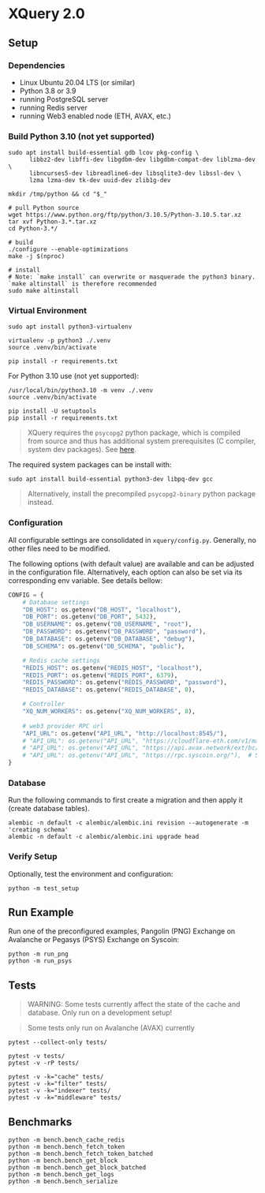 # XQuery 2.0

## Setup 

### Dependencies 

- Linux Ubuntu 20.04 LTS (or similar)
- Python 3.8 or 3.9
- running PostgreSQL server
- running Redis server
- running Web3 enabled node (ETH, AVAX, etc.)

### Build Python 3.10 (not yet supported)

```shell
sudo apt install build-essential gdb lcov pkg-config \
      libbz2-dev libffi-dev libgdbm-dev libgdbm-compat-dev liblzma-dev \
      libncurses5-dev libreadline6-dev libsqlite3-dev libssl-dev \
      lzma lzma-dev tk-dev uuid-dev zlib1g-dev
```

```shell
mkdir /tmp/python && cd "$_"

# pull Python source
wget https://www.python.org/ftp/python/3.10.5/Python-3.10.5.tar.xz
tar xvf Python-3.*.tar.xz
cd Python-3.*/

# build 
./configure --enable-optimizations
make -j $(nproc)

# install 
# Note: `make install` can overwrite or masquerade the python3 binary. `make altinstall` is therefore recommended
sudo make altinstall
```

### Virtual Environment

```shell
sudo apt install python3-virtualenv
```

```shell
virtualenv -p python3 ./.venv
source .venv/bin/activate

pip install -r requirements.txt
```

For Python 3.10 use (not yet supported):
```shell
/usr/local/bin/python3.10 -m venv ./.venv
source .venv/bin/activate

pip install -U setuptools
pip install -r requirements.txt
```

> XQuery requires the `psycopg2` python package, which is compiled from source and thus has 
> additional system prerequisites (C compiler, system dev packages).
> See [here](https://www.psycopg.org/docs/install.html#install-from-source).

The required system packages can be install with:
```shell
sudo apt install build-essential python3-dev libpq-dev gcc
```

> Alternatively, install the precompiled `psycopg2-binary` python package instead.

### Configuration

All configurable settings are consolidated in `xquery/config.py`. Generally, no other files need to be modified.

The following options (with default value) are available and can be adjusted in the configuration file.
Alternatively, each option can also be set via its corresponding env variable. See details bellow:

```python
CONFIG = {
    # Database settings
    "DB_HOST": os.getenv("DB_HOST", "localhost"),
    "DB_PORT": os.getenv("DB_PORT", 5432),
    "DB_USERNAME": os.getenv("DB_USERNAME", "root"),
    "DB_PASSWORD": os.getenv("DB_PASSWORD", "password"),
    "DB_DATABASE": os.getenv("DB_DATABASE", "debug"),
    "DB_SCHEMA": os.getenv("DB_SCHEMA", "public"),

    # Redis cache settings
    "REDIS_HOST": os.getenv("REDIS_HOST", "localhost"),
    "REDIS_PORT": os.getenv("REDIS_PORT", 6379),
    "REDIS_PASSWORD": os.getenv("REDIS_PASSWORD", "password"),
    "REDIS_DATABASE": os.getenv("REDIS_DATABASE", 0),

    # Controller
    "XQ_NUM_WORKERS": os.getenv("XQ_NUM_WORKERS", 8),
    
    # web3 provider RPC url
    "API_URL": os.getenv("API_URL", "http://localhost:8545/"),
    # "API_URL": os.getenv("API_URL", "https://cloudflare-eth.com/v1/mainnet"),  # ETH
    # "API_URL": os.getenv("API_URL", "https://api.avax.network/ext/bc/C/rpc"),  # AVAX
    # "API_URL": os.getenv("API_URL", "https://rpc.syscoin.org/"),  # SYS
}
```

### Database

Run the following commands to first create a migration and then apply it (create database tables).

```shell
alembic -n default -c alembic/alembic.ini revision --autogenerate -m 'creating schema'
alembic -n default -c alembic/alembic.ini upgrade head
```

### Verify Setup

Optionally, test the environment and configuration:

```shell
python -m test_setup
```

## Run Example

Run one of the preconfigured examples, Pangolin (PNG) Exchange on Avalanche or Pegasys (PSYS) Exchange on Syscoin:

```shell
python -m run_png
python -m run_psys
```

## Tests

> WARNING: Some tests currently affect the state of the cache and database. Only run on a development setup!

> Some tests only run on Avalanche (AVAX) currently

```shell
pytest --collect-only tests/

pytest -v tests/
pytest -v -rP tests/

pytest -v -k="cache" tests/
pytest -v -k="filter" tests/
pytest -v -k="indexer" tests/
pytest -v -k="middleware" tests/
```

## Benchmarks

```shell
python -m bench.bench_cache_redis
python -m bench.bench_fetch_token
python -m bench.bench_fetch_token_batched
python -m bench.bench_get_block
python -m bench.bench_get_block_batched
python -m bench.bench_get_logs
python -m bench.bench_serialize
```
